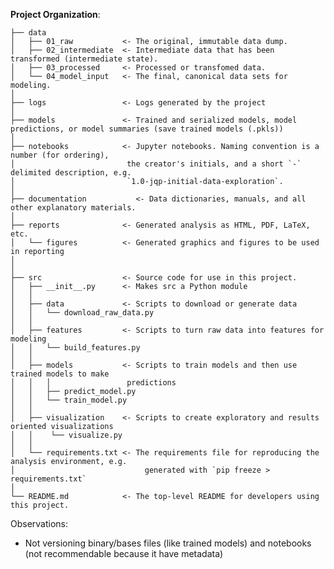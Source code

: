 **Project Organization**:



    ├── data
    │   ├── 01_raw           <- The original, immutable data dump.
    │   ├── 02_intermediate  <- Intermediate data that has been transformed (intermediate state).
    │   ├── 03_processed     <- Processed or transfomed data.
    │   └── 04_model_input   <- The final, canonical data sets for modeling.
    │
    ├── logs                 <- Logs generated by the project
    │
    ├── models               <- Trained and serialized models, model predictions, or model summaries (save trained models (.pkls))
    │
    ├── notebooks            <- Jupyter notebooks. Naming convention is a number (for ordering),
    │                         the creator's initials, and a short `-` delimited description, e.g.
    │                         `1.0-jqp-initial-data-exploration`.
    │
    ├── documentation           <- Data dictionaries, manuals, and all other explanatory materials.
    │
    ├── reports              <- Generated analysis as HTML, PDF, LaTeX, etc.
    │   └── figures          <- Generated graphics and figures to be used in reporting
    │
    │
    ├── src                  <- Source code for use in this project.
    │   ├── __init__.py      <- Makes src a Python module
    │   │
    │   ├── data             <- Scripts to download or generate data
    │   │   └── download_raw_data.py
    │   │
    │   ├── features         <- Scripts to turn raw data into features for modeling
    │   │   └── build_features.py
    │   │
    │   ├── models           <- Scripts to train models and then use trained models to make
    │   │   │                 predictions
    │   │   ├── predict_model.py
    │   │   └── train_model.py
    │   │
    │   ├── visualization    <- Scripts to create exploratory and results oriented visualizations
    │   │    └── visualize.py
    │   │
    │   └── requirements.txt <- The requirements file for reproducing the analysis environment, e.g.
    │                             generated with `pip freeze > requirements.txt`
    │
    └── README.md            <- The top-level README for developers using this project.

Observations:
- Not versioning binary/bases files (like trained models) and notebooks (not recommendable because it have metadata)
